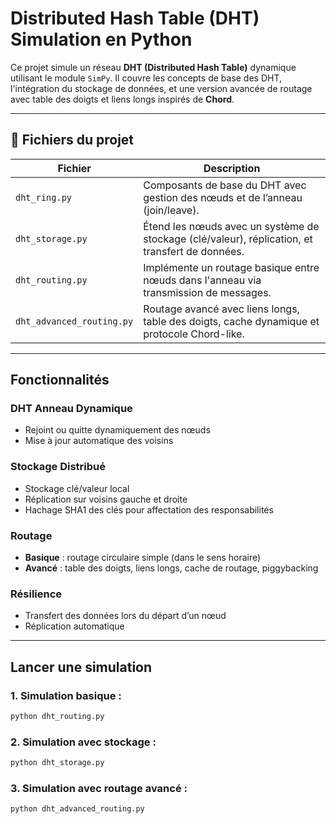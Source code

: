 # Distributed Hash Table (DHT) Simulation en Python

Ce projet simule un réseau **DHT (Distributed Hash Table)** dynamique utilisant le module `SimPy`. Il couvre les concepts de base des DHT, l'intégration du stockage de données, et une version avancée de routage avec table des doigts et liens longs inspirés de **Chord**.

---

## 🔧 Fichiers du projet

| Fichier | Description |
|--------|-------------|
| `dht_ring.py` | Composants de base du DHT avec gestion des nœuds et de l’anneau (join/leave). |
| `dht_storage.py` | Étend les nœuds avec un système de stockage (clé/valeur), réplication, et transfert de données. |
| `dht_routing.py` | Implémente un routage basique entre nœuds dans l'anneau via transmission de messages. |
| `dht_advanced_routing.py` | Routage avancé avec liens longs, table des doigts, cache dynamique et protocole Chord-like. |

---

## Fonctionnalités

### DHT Anneau Dynamique
- Rejoint ou quitte dynamiquement des nœuds
- Mise à jour automatique des voisins

### Stockage Distribué
- Stockage clé/valeur local
- Réplication sur voisins gauche et droite
- Hachage SHA1 des clés pour affectation des responsabilités

### Routage
- **Basique** : routage circulaire simple (dans le sens horaire)
- **Avancé** : table des doigts, liens longs, cache de routage, piggybacking

### Résilience
- Transfert des données lors du départ d’un nœud
- Réplication automatique

---

## Lancer une simulation

### 1. Simulation basique :
```bash
python dht_routing.py
```
### 2. Simulation avec stockage :
```bash
python dht_storage.py
```
### 3. Simulation avec routage avancé  :
```bash
python dht_advanced_routing.py
```